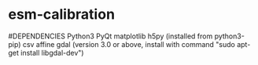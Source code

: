 # esm-calibration


#DEPENDENCIES
Python3
PyQt
matplotlib
h5py (installed from python3-pip)
csv
affine
gdal (version 3.0 or above, install with command "sudo apt-get install libgdal-dev")
